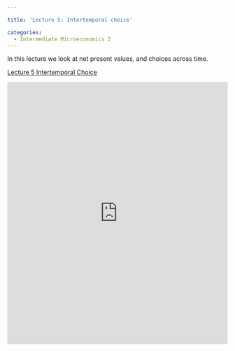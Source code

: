 ```yaml
---

title: 'Lecture 5: Intertemporal choice'

categories:
  - Intermediate Microeconomics 2
---
```

In this lecture we look at net present values, and choices across time. 

<a title="View Lecture 5 Intertemporal Choice on Scribd" href="https://www.scribd.com/doc/129157096/Lecture-5-Intertemporal-Choice" >Lecture 5 Intertemporal Choice</a>

<iframe src="https://www.scribd.com/embeds/129157096/content?start_page=1&view_mode=scroll" data-auto-height="false" data-aspect-ratio="undefined" scrolling="no" width="100%" height="600" frameborder="0"></iframe>